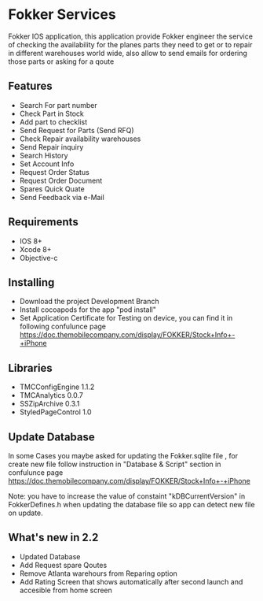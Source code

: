 # Fokker Services

Fokker IOS application, this application provide Fokker engineer the service of checking the availability for the planes parts they need to get or to repair in different warehouses world wide, also allow to send emails for ordering those parts or asking for a qoute 

## Features 
- Search For part number
- Check Part in Stock
- Add part to checklist
- Send Request for Parts (Send RFQ)
- Check Repair availability warehouses
- Send Repair inquiry
- Search History
- Set Account Info
- Request Order Status
- Request Order Document
- Spares Quick Quate
- Send Feedback via e-Mail

## Requirements

- IOS 8+
- Xcode 8+
- Objective-c

## Installing

- Download the project Development Branch
- Install cocoapods for the app "pod install"
- Set Application Certificate for Testing on device, you can find it in following confulunce page https://doc.themobilecompany.com/display/FOKKER/Stock+Info+-+iPhone

## Libraries
- TMCConfigEngine 1.1.2
- TMCAnalytics 0.0.7
- SSZipArchive 0.3.1
- StyledPageControl 1.0


## Update Database 

In some Cases you maybe asked for updating the Fokker.sqlite file , for create new file follow instruction in "Database & Script" section in confulunce page 
https://doc.themobilecompany.com/display/FOKKER/Stock+Info+-+iPhone

Note: you have to increase the value of constaint "kDBCurrentVersion" in FokkerDefines.h when updating the database file so app can detect new file on update.

## What's new in 2.2
- Updated Database
- Add Request spare Qoutes 
- Remove Atlanta warehours from Reparing option
- Add Rating Screen that shows automatically after second launch and accesible from home screen